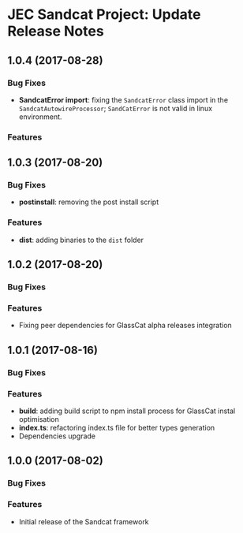 # JEC Sandcat Project: Update Release Notes

<a name="jec-sandcat-1.0.4"></a>
## **1.0.4** (2017-08-28)

### Bug Fixes

- **SandcatError import**: fixing the `SandcatError` class import in the `SandcatAutowireProcessor`; `SandCatError` is not valid in linux environment.

### Features

<a name="jec-sandcat-1.0.3"></a>
## **1.0.3** (2017-08-20)

### Bug Fixes

- **postinstall**: removing the post install script

### Features

- **dist**: adding binaries to the `dist` folder

<a name="jec-sandcat-1.0.2"></a>
## **1.0.2** (2017-08-20)

### Bug Fixes

### Features

- Fixing peer dependencies for GlassCat alpha releases integration

<a name="jec-sandcat-1.0.1"></a>
## **1.0.1** (2017-08-16)

### Bug Fixes

### Features

- **build**: adding build script to npm install process for GlassCat instal optimisation
- **index.ts**: refactoring index.ts file for better types generation
- Dependencies upgrade

<a name="jec-sandcat-1.0.0"></a>
## **1.0.0** (2017-08-02)

### Bug Fixes

### Features

- Initial release of the Sandcat framework